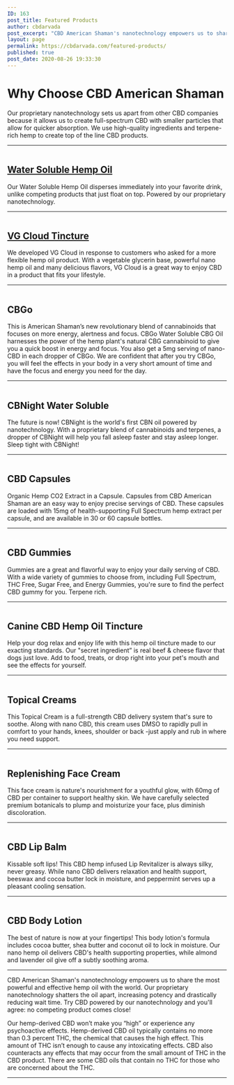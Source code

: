 ```yaml
---
ID: 163
post_title: Featured Products
author: cbdarvada
post_excerpt: "CBD American Shaman's nanotechnology empowers us to share the most powerful and effective hemp oil with the world. Our proprietary nanotechnology shatters the oil apart, increasing potency and drastically reducing wait time. Try CBD powered by our nanotechnology and you'll agree: no competing product comes close!"
layout: page
permalink: https://cbdarvada.com/featured-products/
published: true
post_date: 2020-08-26 19:33:30
---
```

<!-- wp:heading {"level":1} -->
<h1>Why Choose CBD American Shaman</h1>
<!-- /wp:heading -->

<!-- wp:paragraph -->
<p>Our&nbsp;proprietary nanotechnology&nbsp;sets us apart from other CBD companies because it allows us to create full-spectrum CBD with smaller particles that allow for quicker absorption. We use high-quality ingredients and terpene-rich hemp to create top of the line&nbsp;CBD products.&nbsp;&nbsp;</p>
<!-- /wp:paragraph -->

<!-- wp:separator -->
<hr class="wp-block-separator"/>
<!-- /wp:separator -->

<!-- wp:columns {"verticalAlignment":"center"} -->
<div class="wp-block-columns are-vertically-aligned-center"><!-- wp:column {"verticalAlignment":"center"} -->
<div class="wp-block-column is-vertically-aligned-center"><!-- wp:image {"id":164,"sizeSlug":"large"} -->
<figure class="wp-block-image size-large"><a href="https://cbdamericanshaman.com/arvada/water-soluble-full-spectrum-hemp-oil-30ml"><img src="http://cbdarvada.com/wp-content/uploads/2020/08/water-soluble-full-spectrum-hemp-oil-30ml.jpg" alt="" class="wp-image-164"/></a></figure>
<!-- /wp:image --></div>
<!-- /wp:column -->

<!-- wp:column {"verticalAlignment":"center"} -->
<div class="wp-block-column is-vertically-aligned-center"><!-- wp:heading -->
<h2><a href="https://cbdamericanshaman.com/arvada/water-soluble-full-spectrum-hemp-oil-30ml">Water Soluble Hemp Oil</a></h2>
<!-- /wp:heading -->

<!-- wp:paragraph -->
<p>Our Water Soluble Hemp Oil disperses immediately into your favorite drink, unlike competing products that just float on top. Powered by our proprietary nanotechnology. </p>
<!-- /wp:paragraph --></div>
<!-- /wp:column --></div>
<!-- /wp:columns -->

<!-- wp:separator -->
<hr class="wp-block-separator"/>
<!-- /wp:separator -->

<!-- wp:columns -->
<div class="wp-block-columns"><!-- wp:column {"verticalAlignment":"center"} -->
<div class="wp-block-column is-vertically-aligned-center"><!-- wp:image {"id":166,"sizeSlug":"large"} -->
<figure class="wp-block-image size-large"><a href="https://cbdamericanshaman.com/arvada/vg-cloud-terpene-rich-cbd-oil-tincture"><img src="http://cbdarvada.com/wp-content/uploads/2020/08/cloud-tincture-cbd-terpene-rich-hemp-oil.jpg" alt="" class="wp-image-166"/></a></figure>
<!-- /wp:image --></div>
<!-- /wp:column -->

<!-- wp:column {"verticalAlignment":"center"} -->
<div class="wp-block-column is-vertically-aligned-center"><!-- wp:heading -->
<h2><a href="https://cbdamericanshaman.com/arvada/vg-cloud-terpene-rich-cbd-oil-tincture">VG Cloud Tincture</a></h2>
<!-- /wp:heading -->

<!-- wp:paragraph -->
<p>We developed VG Cloud in response to customers who asked for a more flexible hemp oil product. With a vegetable glycerin base, powerful nano hemp oil and many delicious flavors, VG Cloud is a great way to enjoy CBD in a product that fits your lifestyle.</p>
<!-- /wp:paragraph --></div>
<!-- /wp:column --></div>
<!-- /wp:columns -->

<!-- wp:separator -->
<hr class="wp-block-separator"/>
<!-- /wp:separator -->

<!-- wp:columns {"verticalAlignment":"center"} -->
<div class="wp-block-columns are-vertically-aligned-center"><!-- wp:column {"verticalAlignment":"center"} -->
<div class="wp-block-column is-vertically-aligned-center"><!-- wp:image {"id":280,"sizeSlug":"large"} -->
<figure class="wp-block-image size-large"><img src="http://cbdarvada.com/wp-content/uploads/2020/08/cbgo-cbg-oil.jpg" alt="" class="wp-image-280"/></figure>
<!-- /wp:image --></div>
<!-- /wp:column -->

<!-- wp:column {"verticalAlignment":"center"} -->
<div class="wp-block-column is-vertically-aligned-center"><!-- wp:heading -->
<h2>CBGo</h2>
<!-- /wp:heading -->

<!-- wp:paragraph -->
<p>This is American Shaman’s new revolutionary blend of cannabinoids that focuses on more energy, alertness and focus. CBGo Water Soluble CBG Oil harnesses the power of the hemp plant's natural CBG cannabinoid to give you a quick boost in energy and focus. You also get a 5mg serving of nano-CBD in each dropper of CBGo. We are confident that after you try CBGo, you will feel the effects in your body in a very short amount of time and have the focus and energy you need for the day.</p>
<!-- /wp:paragraph --></div>
<!-- /wp:column --></div>
<!-- /wp:columns -->

<!-- wp:separator -->
<hr class="wp-block-separator"/>
<!-- /wp:separator -->

<!-- wp:columns {"verticalAlignment":"center"} -->
<div class="wp-block-columns are-vertically-aligned-center"><!-- wp:column {"verticalAlignment":"center"} -->
<div class="wp-block-column is-vertically-aligned-center"><!-- wp:image {"id":174,"sizeSlug":"full"} -->
<figure class="wp-block-image size-full"><img src="http://cbdarvada.com/wp-content/uploads/2020/08/cbnight.jpg" alt="" class="wp-image-174"/></figure>
<!-- /wp:image --></div>
<!-- /wp:column -->

<!-- wp:column {"verticalAlignment":"center"} -->
<div class="wp-block-column is-vertically-aligned-center"><!-- wp:heading -->
<h2>CBNight Water Soluble</h2>
<!-- /wp:heading -->

<!-- wp:paragraph -->
<p>The future is now! CBNight is the world's first CBN oil powered by nanotechnology. With a proprietary blend of cannabinoids and terpenes, a dropper of CBNight will help you fall asleep faster and stay asleep longer. Sleep tight with CBNight!</p>
<!-- /wp:paragraph --></div>
<!-- /wp:column --></div>
<!-- /wp:columns -->

<!-- wp:separator -->
<hr class="wp-block-separator"/>
<!-- /wp:separator -->

<!-- wp:columns {"verticalAlignment":"center"} -->
<div class="wp-block-columns are-vertically-aligned-center"><!-- wp:column {"verticalAlignment":"center"} -->
<div class="wp-block-column is-vertically-aligned-center"><!-- wp:image {"id":184,"sizeSlug":"large"} -->
<figure class="wp-block-image size-large"><img src="http://cbdarvada.com/wp-content/uploads/2020/08/concentrated-hemp-oil-capsules.jpg" alt="" class="wp-image-184"/></figure>
<!-- /wp:image --></div>
<!-- /wp:column -->

<!-- wp:column {"verticalAlignment":"center"} -->
<div class="wp-block-column is-vertically-aligned-center"><!-- wp:heading -->
<h2>CBD Capsules</h2>
<!-- /wp:heading -->

<!-- wp:paragraph -->
<p>Organic Hemp CO2 Extract in a Capsule. Capsules from CBD American Shaman are an easy way to enjoy precise servings of CBD. These capsules are loaded with 15mg of health-supporting Full Spectrum hemp extract per capsule, and are available in 30 or 60 capsule bottles.</p>
<!-- /wp:paragraph --></div>
<!-- /wp:column --></div>
<!-- /wp:columns -->

<!-- wp:separator -->
<hr class="wp-block-separator"/>
<!-- /wp:separator -->

<!-- wp:columns {"verticalAlignment":"center"} -->
<div class="wp-block-columns are-vertically-aligned-center"><!-- wp:column {"verticalAlignment":"center"} -->
<div class="wp-block-column is-vertically-aligned-center"><!-- wp:image {"align":"center","id":185,"sizeSlug":"full"} -->
<div class="wp-block-image"><figure class="aligncenter size-full"><img src="http://cbdarvada.com/wp-content/uploads/2020/08/cbd-gummies.jpg" alt="" class="wp-image-185"/></figure></div>
<!-- /wp:image --></div>
<!-- /wp:column -->

<!-- wp:column {"verticalAlignment":"center"} -->
<div class="wp-block-column is-vertically-aligned-center"><!-- wp:heading -->
<h2>CBD Gummies</h2>
<!-- /wp:heading -->

<!-- wp:paragraph -->
<p>Gummies are a great and flavorful way to enjoy your daily serving of CBD. With a wide variety of gummies to choose from, including Full Spectrum, THC Free, Sugar Free, and Energy Gummies, you're sure to find the perfect CBD gummy for you. Terpene rich.</p>
<!-- /wp:paragraph --></div>
<!-- /wp:column --></div>
<!-- /wp:columns -->

<!-- wp:separator -->
<hr class="wp-block-separator"/>
<!-- /wp:separator -->

<!-- wp:columns -->
<div class="wp-block-columns"><!-- wp:column -->
<div class="wp-block-column"><!-- wp:image {"align":"center","id":188,"sizeSlug":"medium"} -->
<div class="wp-block-image"><figure class="aligncenter size-medium"><img src="http://cbdarvada.com/wp-content/uploads/2020/08/canine-cbd-hemp-oil-tincture-300x250.jpg" alt="" class="wp-image-188"/></figure></div>
<!-- /wp:image --></div>
<!-- /wp:column -->

<!-- wp:column {"verticalAlignment":"center"} -->
<div class="wp-block-column is-vertically-aligned-center"><!-- wp:heading -->
<h2>Canine CBD Hemp Oil Tincture</h2>
<!-- /wp:heading -->

<!-- wp:paragraph -->
<p>Help your dog relax and enjoy life with this hemp oil tincture made to our exacting standards. Our "secret ingredient” is real beef &amp; cheese flavor that dogs just love. Add to food, treats, or drop right into your pet's mouth and see the effects for yourself.</p>
<!-- /wp:paragraph --></div>
<!-- /wp:column --></div>
<!-- /wp:columns -->

<!-- wp:separator -->
<hr class="wp-block-separator"/>
<!-- /wp:separator -->

<!-- wp:columns {"verticalAlignment":"center"} -->
<div class="wp-block-columns are-vertically-aligned-center"><!-- wp:column {"verticalAlignment":"center"} -->
<div class="wp-block-column is-vertically-aligned-center"><!-- wp:image {"align":"center","id":190,"sizeSlug":"medium"} -->
<div class="wp-block-image"><figure class="aligncenter size-medium"><img src="http://cbdarvada.com/wp-content/uploads/2020/08/anti-inflammatory-topical-cream-300x200.jpg" alt="" class="wp-image-190"/></figure></div>
<!-- /wp:image --></div>
<!-- /wp:column -->

<!-- wp:column {"verticalAlignment":"center"} -->
<div class="wp-block-column is-vertically-aligned-center"><!-- wp:heading -->
<h2>Topical Creams</h2>
<!-- /wp:heading -->

<!-- wp:paragraph -->
<p>This Topical Cream is a full-strength CBD delivery system that's sure to soothe. Along with nano CBD, this cream uses DMSO to rapidly pull in comfort to your hands, knees, shoulder or back -just apply and rub in where you need support.</p>
<!-- /wp:paragraph --></div>
<!-- /wp:column --></div>
<!-- /wp:columns -->

<!-- wp:separator -->
<hr class="wp-block-separator"/>
<!-- /wp:separator -->

<!-- wp:columns {"verticalAlignment":"center"} -->
<div class="wp-block-columns are-vertically-aligned-center"><!-- wp:column {"verticalAlignment":"center"} -->
<div class="wp-block-column is-vertically-aligned-center"><!-- wp:image {"align":"center","id":193,"sizeSlug":"medium"} -->
<div class="wp-block-image"><figure class="aligncenter size-medium"><img src="http://cbdarvada.com/wp-content/uploads/2020/08/replenishing-face-cream-300x300.jpg" alt="" class="wp-image-193"/></figure></div>
<!-- /wp:image --></div>
<!-- /wp:column -->

<!-- wp:column {"verticalAlignment":"center"} -->
<div class="wp-block-column is-vertically-aligned-center"><!-- wp:heading -->
<h2>Replenishing Face Cream</h2>
<!-- /wp:heading -->

<!-- wp:paragraph -->
<p>This face cream is nature's nourishment for a youthful glow, with 60mg of CBD per container to support healthy skin. We have carefully selected premium botanicals to plump and moisturize your face, plus diminish discoloration. </p>
<!-- /wp:paragraph --></div>
<!-- /wp:column --></div>
<!-- /wp:columns -->

<!-- wp:separator -->
<hr class="wp-block-separator"/>
<!-- /wp:separator -->

<!-- wp:columns {"verticalAlignment":"center"} -->
<div class="wp-block-columns are-vertically-aligned-center"><!-- wp:column {"verticalAlignment":"center"} -->
<div class="wp-block-column is-vertically-aligned-center"><!-- wp:image {"id":196,"sizeSlug":"large"} -->
<figure class="wp-block-image size-large"><img src="http://cbdarvada.com/wp-content/uploads/2020/08/lip-revitalizer.jpg" alt="" class="wp-image-196"/></figure>
<!-- /wp:image --></div>
<!-- /wp:column -->

<!-- wp:column {"verticalAlignment":"center"} -->
<div class="wp-block-column is-vertically-aligned-center"><!-- wp:heading -->
<h2>CBD Lip Balm</h2>
<!-- /wp:heading -->

<!-- wp:paragraph -->
<p>Kissable soft lips! This CBD hemp infused Lip Revitalizer is always silky, never greasy. While nano CBD delivers relaxation and health support, beeswax and cocoa butter lock in moisture, and peppermint serves up a pleasant cooling sensation.</p>
<!-- /wp:paragraph --></div>
<!-- /wp:column --></div>
<!-- /wp:columns -->

<!-- wp:separator -->
<hr class="wp-block-separator"/>
<!-- /wp:separator -->

<!-- wp:columns {"verticalAlignment":"center"} -->
<div class="wp-block-columns are-vertically-aligned-center"><!-- wp:column {"verticalAlignment":"center"} -->
<div class="wp-block-column is-vertically-aligned-center"><!-- wp:image {"id":200,"sizeSlug":"large"} -->
<figure class="wp-block-image size-large"><img src="http://cbdarvada.com/wp-content/uploads/2020/08/hydrating-body-lotion.png" alt="" class="wp-image-200"/></figure>
<!-- /wp:image --></div>
<!-- /wp:column -->

<!-- wp:column {"verticalAlignment":"center"} -->
<div class="wp-block-column is-vertically-aligned-center"><!-- wp:heading -->
<h2>CBD Body Lotion</h2>
<!-- /wp:heading -->

<!-- wp:paragraph -->
<p>The best of nature is now at your fingertips! This body lotion's formula includes cocoa butter, shea butter and coconut oil to lock in moisture. Our nano hemp oil delivers CBD's health supporting properties, while almond and lavender oil give off a subtly soothing aroma.</p>
<!-- /wp:paragraph --></div>
<!-- /wp:column --></div>
<!-- /wp:columns -->

<!-- wp:separator -->
<hr class="wp-block-separator"/>
<!-- /wp:separator -->

<!-- wp:paragraph -->
<p>CBD American Shaman's nanotechnology empowers us to share the most powerful and effective hemp oil with the world. Our proprietary nanotechnology shatters the oil apart, increasing potency and drastically reducing wait time. Try CBD powered by our nanotechnology and you'll agree: no competing product comes close!</p>
<!-- /wp:paragraph -->

<!-- wp:paragraph -->
<p>Our hemp-derived CBD won’t make you “high” or experience any psychoactive effects. Hemp-derived CBD oil typically contains no more than 0.3 percent THC, the chemical that causes the high effect. This amount of THC isn’t enough to cause any intoxicating effects. CBD also counteracts any effects that may occur from the small amount of THC in the CBD product. There are some CBD oils that contain no THC for those who are concerned about the THC.</p>
<!-- /wp:paragraph -->

<!-- wp:separator -->
<hr class="wp-block-separator"/>
<!-- /wp:separator -->